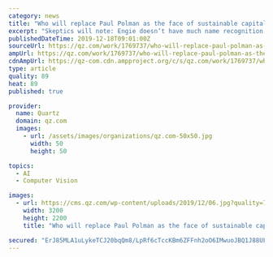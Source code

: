 ```yaml
---
category: news
title: "Who will replace Paul Polman as the face of sustainable capitalism?"
excerpt: "Skeptics will note: Engie doesn’t have much name recognition in the US, or even in many places where it has a larger ... Maybe what’s left now is the job of figuring out the specifics, company by company and market by market—in which case the next face of sustainable capitalism won’t be one person. Instead, ideally, there could be ..."
publishedDateTime: 2019-12-18T09:01:00Z
sourceUrl: https://qz.com/work/1769737/who-will-replace-paul-polman-as-the-face-of-sustainable-capitalism/
ampUrl: https://qz.com/work/1769737/who-will-replace-paul-polman-as-the-face-of-sustainable-capitalism/amp/
cdnAmpUrl: https://qz-com.cdn.ampproject.org/c/s/qz.com/work/1769737/who-will-replace-paul-polman-as-the-face-of-sustainable-capitalism/amp/
type: article
quality: 89
heat: 89
published: true

provider:
  name: Quartz
  domain: qz.com
  images:
    - url: /assets/images/organizations/qz.com-50x50.jpg
      width: 50
      height: 50

topics:
  - AI
  - Computer Vision

images:
  - url: https://cms.qz.com/wp-content/uploads/2019/12/06.jpg?quality=75&amp;strip=all&amp;w=1400
    width: 3200
    height: 2200
    title: "Who will replace Paul Polman as the face of sustainable capitalism?"

secured: "ErJ85MLA1uLykeTCJ20bqQm8/LpRf6cTccKBm6ZFFnh2oO6IMwuoJBQ1J88UFRy/1i3ue86TOM/lDM+fupEFpP6tZ4pxCe3QYJBFiyavDiXx/ietOx7h7AW6Q0I2sqyFu7LeEMt+u9QI87yiOdbOoHmSQp+wrW/dfxKCFG2QZbFvB7BDzrLCJaRaKlJbPaXTAc2nTYwMunl24SPAX/sd6qGDF9xvk3c1pVUAJhbGH69UF+3fTYxcmZCDQO2YWtCmowQ5/6McOo8ukDaGaGIWGA==;6bSLbGvZTAm1zraIvZ4A0g=="
---
```



